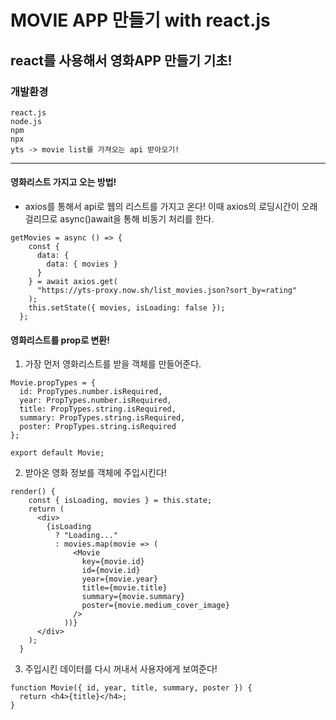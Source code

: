 MOVIE APP 만들기 with react.js
 ==============================
react를 사용해서 영화APP 만들기 기초!
-----------------------------------

### 개발환경
```
react.js
node.js
npm
npx
yts -> movie list를 가져오는 api 받아오기!
```

<hr/>

#### 영화리스트 가지고 오는 방법!
- axios를 통해서 api로 웹의 리스트를 가지고 온다! 이때 axios의 로딩시간이 오래 걸리므로 async()await을 통해 비동기 처리를 한다.
```
getMovies = async () => {
    const {
      data: {
        data: { movies }
      }
    } = await axios.get(
      "https://yts-proxy.now.sh/list_movies.json?sort_by=rating"
    );
    this.setState({ movies, isLoading: false });
  };
```

#### 영화리스트를 prop로 변환!
1. 가장 먼저 영화리스트를 받을 객체를 만들어준다.
```
Movie.propTypes = {
  id: PropTypes.number.isRequired,
  year: PropTypes.number.isRequired,
  title: PropTypes.string.isRequired,
  summary: PropTypes.string.isRequired,
  poster: PropTypes.string.isRequired
};

export default Movie;
```
2. 받아온 영화 정보를 객체에 주입시킨다!
```
render() {
    const { isLoading, movies } = this.state;
    return (
      <div>
        {isLoading
          ? "Loading..."
          : movies.map(movie => (
              <Movie
                key={movie.id}
                id={movie.id}
                year={movie.year}
                title={movie.title}
                summary={movie.summary}
                poster={movie.medium_cover_image}
              />
            ))}
      </div>
    );
  }
```
3. 주입시킨 데이터를 다시 꺼내서 사용자에게 보여준다!
```
function Movie({ id, year, title, summary, poster }) {
  return <h4>{title}</h4>;
}
```